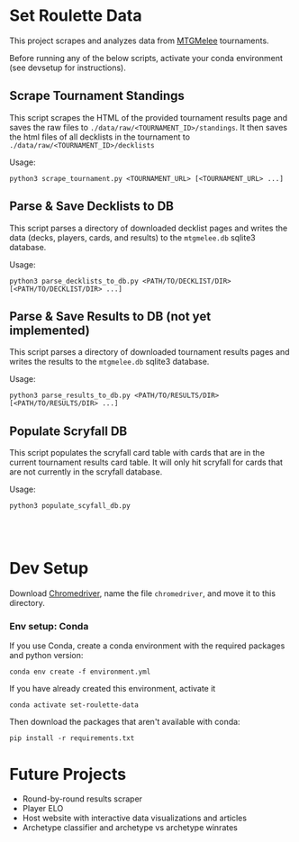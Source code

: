 # Set Roulette Data
This project scrapes and analyzes data from [MTGMelee](http://mtgmelee.com)
tournaments.

Before running any of the below scripts, activate your conda environment (see devsetup for instructions).
## Scrape Tournament Standings
This script scrapes the HTML of the provided tournament results page and saves the raw
files to `./data/raw/<TOURNAMENT_ID>/standings`. It then saves the html files of all decklists
in the tournament to `./data/raw/<TOURNAMENT_ID>/decklists`

Usage:
```
python3 scrape_tournament.py <TOURNAMENT_URL> [<TOURNAMENT_URL> ...]
```

## Parse & Save Decklists to DB
This script parses a directory of downloaded decklist pages and writes the data
(decks, players, cards, and results) to the `mtgmelee.db` sqlite3 database.

Usage:
```
python3 parse_decklists_to_db.py <PATH/TO/DECKLIST/DIR> [<PATH/TO/DECKLIST/DIR> ...]
```

## Parse & Save Results to DB (not yet implemented)
This script parses a directory of downloaded tournament results pages and writes
the results to the `mtgmelee.db` sqlite3 database.

Usage:
```
python3 parse_results_to_db.py <PATH/TO/RESULTS/DIR> [<PATH/TO/RESULTS/DIR> ...]
```

## Populate Scryfall DB
This script populates the scryfall card table with cards that are in the current
tournament results card table. It will only hit scryfall for cards that are
not currently in the scryfall database.

Usage:
```
python3 populate_scyfall_db.py
```

<br><br>

# Dev Setup
Download [Chromedriver](https://chromedriver.chromium.org/downloads), name the
file `chromedriver`, and move it to this directory.

### Env setup: Conda
If you use Conda, create a conda environment with the required packages and
python version:
```
conda env create -f environment.yml
```

If you have already created this environment, activate it
```
conda activate set-roulette-data
```


Then download the packages that aren't available with conda:
```
pip install -r requirements.txt
```

# Future Projects
- Round-by-round results scraper
- Player ELO
- Host website with interactive data visualizations and articles
- Archetype classifier and archetype vs archetype winrates
